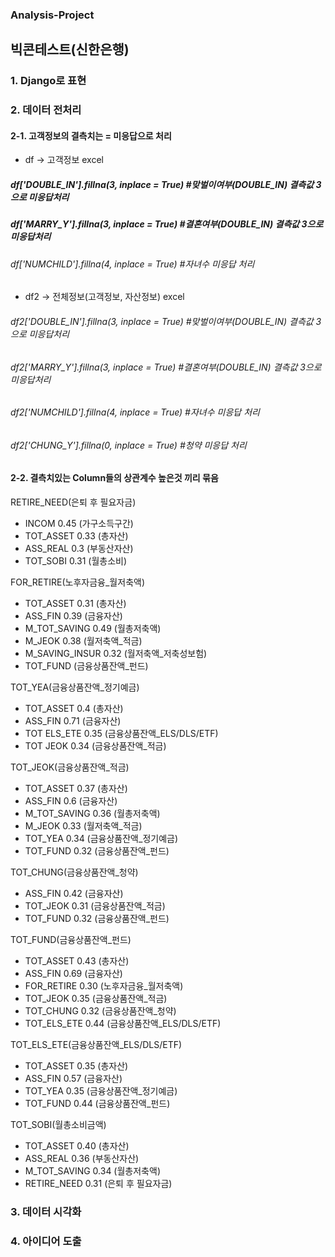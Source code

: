 ### Analysis-Project

## 빅콘테스트(신한은행)
### 1. Django로 표현
### 2. 데이터 전처리
#### 2-1. 고객정보의 결측치는 = 미응답으로 처리
- df -> 고객정보 excel
##### df['DOUBLE_IN'].fillna(3, inplace = True)  #맞벌이여부(DOUBLE_IN) 결측값 3으로 미응답처리
##### df['MARRY_Y'].fillna(3, inplace = True) #결혼여부(DOUBLE_IN) 결측값 3으로 미응답처리
###### df['NUMCHILD'].fillna(4, inplace = True) #자녀수 미응답 처리

- df2 -> 전체정보(고객정보, 자산정보) excel
###### df2['DOUBLE_IN'].fillna(3, inplace = True) #맞벌이여부(DOUBLE_IN) 결측값 3으로 미응답처리
###### df2['MARRY_Y'].fillna(3, inplace = True) #결혼여부(DOUBLE_IN) 결측값 3으로 미응답처리
###### df2['NUMCHILD'].fillna(4, inplace = True) #자녀수 미응답 처리
###### df2['CHUNG_Y'].fillna(0, inplace = True) #청약 미응답 처리
#### 2-2. 결측치있는 Column들의 상관계수 높은것 끼리 묶음
RETIRE_NEED(은퇴 후 필요자금)
- INCOM 0.45 (가구소득구간)
- TOT_ASSET 0.33 (총자산)
- ASS_REAL 0.3 (부동산자산)
- TOT_SOBI 0.31 (월총소비)

FOR_RETIRE(노후자금융_월저축액)
- TOT_ASSET 0.31 (총자산)
- ASS_FIN 0.39 (금융자산)
- M_TOT_SAVING 0.49 (월총저축액)
- M_JEOK 0.38 (월저축액_적금)
- M_SAVING_INSUR 0.32 (월저축액_저축성보험)
- TOT_FUND (금융상품잔액_펀드)

TOT_YEA(금융상품잔액_정기예금)
- TOT_ASSET 0.4 (총자산)
- ASS_FIN 0.71 (금융자산)
- TOT ELS_ETE 0.35 (금융상품잔액_ELS/DLS/ETF)
- TOT JEOK 0.34 (금융상품잔액_적금)  

TOT_JEOK(금융상품잔액_적금)
- TOT_ASSET 0.37 (총자산)
- ASS_FIN 0.6 (금융자산)
- M_TOT_SAVING 0.36 (월총저축액)
- M_JEOK 0.33 (월저축액_적금)
- TOT_YEA 0.34 (금융상품잔액_정기예금)
- TOT_FUND 0.32 (금융상품잔액_펀드)

TOT_CHUNG(금융상품잔액_청약)
- ASS_FIN 0.42 (금융자산)
- TOT_JEOK 0.31 (금융상품잔액_적금)
- TOT_FUND 0.32 (금융상품잔액_펀드) 

TOT_FUND(금융상품잔액_펀드)
- TOT_ASSET 0.43 (총자산)
- ASS_FIN 0.69 (금융자산)
- FOR_RETIRE 0.30 (노후자금융_월저축액)
- TOT_JEOK 0.35 (금융상품잔액_적금)
- TOT_CHUNG 0.32 (금융상품잔액_청약)
- TOT_ELS_ETE 0.44 (금융상품잔액_ELS/DLS/ETF)

TOT_ELS_ETE(금융상품잔액_ELS/DLS/ETF)
- TOT_ASSET 0.35 (총자산)
- ASS_FIN 0.57 (금융자산)
- TOT_YEA 0.35 (금융상품잔액_정기예금)
- TOT_FUND 0.44 (금융상품잔액_펀드)

TOT_SOBI(월총소비금액)
- TOT_ASSET 0.40 (총자산)
- ASS_REAL 0.36 (부동산자산)
- M_TOT_SAVING 0.34 (월총저축액)
- RETIRE_NEED 0.31 (은퇴 후 필요자금)
### 3. 데이터 시각화
### 4. 아이디어 도출

